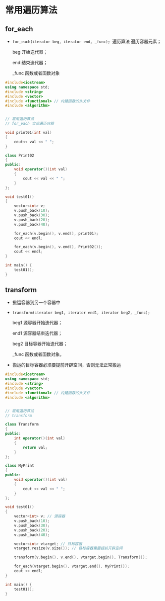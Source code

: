 # 常用遍历算法

## for_each

- `for_each(iterator beg, iterator end, _func); `遍历算法 遍历容器元素；

  beg 开始迭代器；

  end 结束迭代器；

  _func 函数或者函数对象

```cpp
#include<iostream>
using namespace std;
#include <string>
#include <vector>
#include <functional> // 内建函数的头文件
#include <algorithm>


// 常用遍历算法
// for_each 实现遍历容器

void print01(int val)
{
	cout<< val << " ";
}

class Print02
{
public:
	void operator()(int val)
	{
		cout << val << " ";
	}
};

void test01()
{
    vector<int> v;
	v.push_back(10);
	v.push_back(30);
	v.push_back(20);
	v.push_back(40);

	for_each(v.begin(), v.end(), print01);
	cout << endl;

	for_each(v.begin(), v.end(), Print02());
	cout << endl;
}

int main() {
	test01(); 
}
```

## transform

- 搬运容器到另一个容器中

- `transform(iterator beg1, iterator end1, iterator beg2, _func);`

   beg1 源容器开始迭代器；

  end1 源容器结束迭代器；

  beg2 目标容器开始迭代器；

  _func 函数或者函数对象。

- 搬运的目标容器必须要提前开辟空间，否则无法正常搬运

```cpp
#include<iostream>
using namespace std;
#include <string>
#include <vector>
#include <functional> // 内建函数的头文件
#include <algorithm>


// 常用遍历算法
// transform

class Transform
{
public:
	int operator()(int val)
	{
		return val;
	}
};

class MyPrint
{
public:
	void operator()(int val)
	{
		cout << val << " ";
	}
};

void test01()
{
    vector<int> v; // 源容器
	v.push_back(10);
	v.push_back(30);
	v.push_back(20);
	v.push_back(40);

	vector<int> vtarget; // 目标容器
	vtarget.resize(v.size()); // 目标容器需要提前开辟空间

	transform(v.begin(), v.end(), vtarget.begin(), Transform());

	for_each(vtarget.begin(), vtarget.end(), MyPrint());
	cout << endl;
}

int main() {
	test01(); 
}
```

